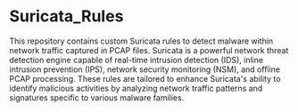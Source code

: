 # Suricata_Rules
This repository contains custom Suricata rules to detect malware within network traffic captured in PCAP files. Suricata is a powerful network threat detection engine capable of real-time intrusion detection (IDS), inline intrusion prevention (IPS), network security monitoring (NSM), and offline PCAP processing. These rules are tailored to enhance Suricata's ability to identify malicious activities by analyzing network traffic patterns and signatures specific to various malware families.
